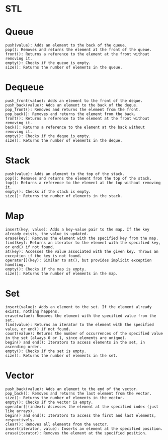 # STL


# Queue


    push(value): Adds an element to the back of the queue.
    pop(): Removes and returns the element at the front of the queue.
    front(): Returns a reference to the element at the front without removing it.
    empty(): Checks if the queue is empty.
    size(): Returns the number of elements in the queue.

# Dequeue



    push_front(value): Adds an element to the front of the deque.
    push_back(value): Adds an element to the back of the deque.
    pop_front(): Removes and returns the element from the front.
    pop_back(): Removes and returns the element from the back.
    front(): Returns a reference to the element at the front without removing it.
    back(): Returns a reference to the element at the back without removing it.
    empty(): Checks if the deque is empty.
    size(): Returns the number of elements in the deque.

# Stack
    
    push(value): Adds an element to the top of the stack.
    pop(): Removes and returns the element from the top of the stack.
    top(): Returns a reference to the element at the top without removing it.
    empty(): Checks if the stack is empty.
    size(): Returns the number of elements in the stack.
# Map

    insert(key, value): Adds a key-value pair to the map. If the key already exists, the value is updated.
    erase(key): Removes the element with the specified key from the map.
    find(key): Returns an iterator to the element with the specified key, or end() if not found.
    at(key): Accesses the value associated with the given key. Throws an exception if the key is not found.
    operator[](key): Similar to at(), but provides implicit exception handling.
    empty(): Checks if the map is empty.
    size(): Returns the number of elements in the map.
# Set

    insert(value): Adds an element to the set. If the element already exists, nothing happens.
    erase(value): Removes the element with the specified value from the set.
    find(value): Returns an iterator to the element with the specified value, or end() if not found.
    count(value): Returns the number of occurrences of the specified value in the set (always 0 or 1, since elements are unique).
    begin() and end(): Iterators to access elements in the set, in ascending order.
    empty(): Checks if the set is empty.
    size(): Returns the number of elements in the set.
# Vector

    push_back(value): Adds an element to the end of the vector.
    pop_back(): Removes and returns the last element from the vector.
    size(): Returns the number of elements in the vector.
    empty(): Checks if the vector is empty.
    operator[](index): Accesses the element at the specified index (just like arrays).
    begin() and end(): Iterators to access the first and last elements, respectively.
    clear(): Removes all elements from the vector.
    insert(iterator, value): Inserts an element at the specified position.
    erase(iterator): Removes the element at the specified position.

